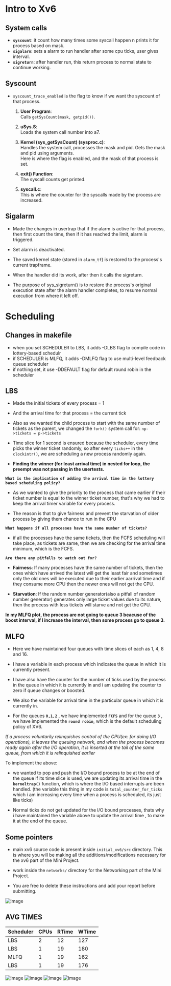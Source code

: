 # Intro to Xv6

## System calls

- **`syscount`**: it count how many times some syscall happen n prints it for process based on mask.
- **`sigalarm`**: sets a alarm to run handler after some cpu ticks, user gives interval.
- **`sigreturn`**: after handler run, this return process to normal state to continue working.


## Syscount

- `syscount_trace_enabled` is the flag to know if we want the syscount of that process.

   1. **User Program**:  
       Calls `getSysCount(mask, getpid())`.

    2. **uSys.S**:  
       Loads the system call number into a7.

    3. **Kernel (sys_getSysCount) (sysproc.c)**:  
       Handles the system call, processes the mask and pid. Gets the mask and pid using arguments.  
   Here is where the flag is enabled, and the mask of that process is set.

    4. **exit() Function**:  
   The syscall counts get printed.

    5. **syscall.c**:  
   This is where the counter for the syscalls made by the process are increased.


## Sigalarm

- Made the changes in usertrap that if the alarm is active for that process, then first count the time, then if it has reached the limit, alarm is triggered.

- Set alarm is deactivated.

-  The saved kernel state (stored in `alarm_tf`) is restored to the process's current trapframe.

- When the handler did its work, after then it calls the sigreturn.

- The purpose of sys_sigreturn() is to restore the process's original execution state after the alarm handler completes, to resume normal execution from where it left off.

# Scheduling

## Changes in makefile

- when you set SCHEDULER to LBS, it adds -DLBS flag to compile code in lottery-based schedulr
- if SCHEDULER is MLFQ, it adds -DMLFQ flag to use multi-level feedback queue scheduler
- if nothing set, it use -DDEFAULT flag for default round robin in the scheduler

## LBS

- Made the initial tickets of every process = 1

- And the arrival time for that process = the current tick

- Also as we wanted the child process to start with the same number of tickets as the parent, we changed the `fork()` system call for:
  `np->tickets = p->tickets`

- Time slice for 1 second is ensured because the scheduler, every time picks the winner ticket randomly, so after every `ticks++` in the `clockintr()`, we are scheduling a new process randomly again.

- **Finding the winner (for least arrival time) in nested for loop, the preempt was not passing in the usertests.** 

**`What is the implication of adding the arrival time in the lottery based scheduling policy?`**

- As we wanted to give the priority to the process that came earlier if their ticket number is equal to the winner ticket number, that's why we had to keep the arrival timer variable for every process.

- The reason is that to give fairness and prevent the starvation of older process by giving them chance to run in the CPU

**`What happens if all processes have the same number of tickets? `**

- if all the processes have the same tickets, then the FCFS scheduling will take place, as tickets are same, then we are checking for the arrival time minimum, which is the FCFS.

**`Are there any pitfalls to watch out for? `**

- **Fairness**: If many processes have the same number of tickets, then the ones which have arrived the latest will get the least fair and sometimes only the old ones will be executed due to their earlier aarrival time and if they consume more CPU then the newer ones will not get the CPU.

- **Starvation**: If the random number generator(also a pitfall of random number generator) generates only large ticket values due to its nature, then the process with less tickets will starve and not get the CPU.

**In my MLFQ plot, the process are not going to queue 3 beacuse of the boost interval, if I increase the interval, then some process go to queue 3.**


## MLFQ

- Here we have maintained four queues with time slices of each as 1, 4, 8 and 16.

- I have a variable in each process which indicates the queue in which it is currently present.

- I have also have the counter for the number of ticks used by the process in the queue in which it is currently in and i am updating the counter to zero if queue changes or boosted.

- We also the variable for arrival time in the particular queue in which it is currently in.

- For the queues **`0,1,2`** , we have implemented **`FCFS`** and for the queue **`3`** , we have implemented the **`round robin`**, which is the default scheduling policy of XV6.

*If a process voluntarily relinquishes control of the CPU(ex: for doing I/O operations), it leaves the queuing network, and when the process becomes ready again after the I/O operation, it is inserted at the tail of the same queue, from which it is relinquished earlier*

To implement the above:

- we wanted to pop and push the I/O bound process to be at the end of the queue if its time slice is used, we are updating its arrival time in the **`kerneltrap()`** function, which is where the I/O based interrupts are been handled. (the variable this thing in my code is `total_counter_for_ticks` which i am increasing every time when a process is scheduled, its just like ticks)

- Normal ticks do not get updated for the I/O bound processes, thats why i have maintained the variable above to update the arrival time , to make it at the end of the queue.

## Some pointers
- main xv6 source code is present inside `initial_xv6/src` directory. This is where you will be making all the additions/modifications necessary for the xv6 part of the Mini Project. 
- work inside the `networks/` directory for the Networking part of the Mini Project.

- You are free to delete these instructions and add your report before submitting.

![image](https://github.com/user-attachments/assets/c724819f-e288-48be-bf4c-dfc6cabef336)

## AVG TIMES

| Scheduler | CPUs | RTime | WTime |
|-----------|------|-------|-------|
| LBS       | 2    | 12    | 127   |
| LBS       | 1    | 19    | 180   |
| MLFQ      | 1    | 19    | 162   |
| LBS       | 1    | 19    | 176   |


![image](https://github.com/user-attachments/assets/01a1be42-1bad-4355-9b04-8e5e860b93e4)
![image](https://github.com/user-attachments/assets/4af8cb58-ab22-4bb7-abd5-206150e19d88)
![image](https://github.com/user-attachments/assets/80eb14a2-4b05-401d-a208-490b3a26eebd)
![image](https://github.com/user-attachments/assets/e451bccf-b0c1-462d-a94e-a63e3d2c4d44)



